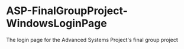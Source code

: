 # ASP-FinalGroupProject-WindowsLoginPage
 The login page for the Advanced Systems Project's final group project
